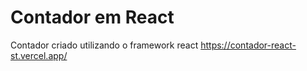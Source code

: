 # Contador em React 
 Contador criado utilizando o framework react 
https://contador-react-st.vercel.app/
